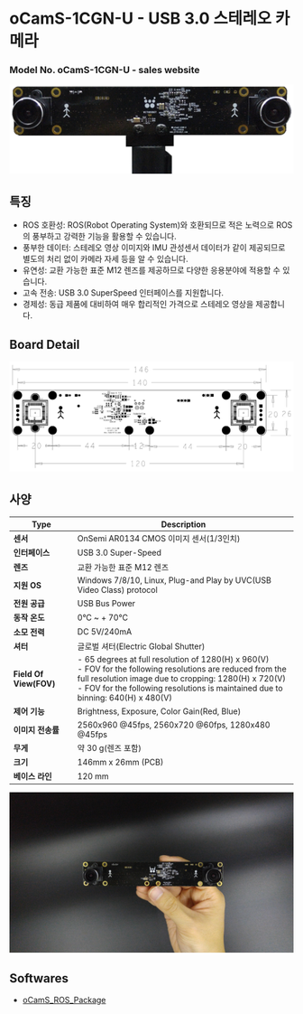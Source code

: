# oCamS-1CGN-U - USB 3.0 스테레오 카메라
### Model No. oCamS-1CGN-U - sales website

![ScreenShot](../../../images/oCamS-1CGN-U.png)

## 특징
* ROS 호환성: ROS(Robot Operating System)와 호환되므로 적은 노력으로 ROS의 풍부하고 강력한 기능을 활용할 수 있습니다.
* 풍부한 데이터: 스테레오 영상 이미지와 IMU 관성센서 데이터가 같이 제공되므로 별도의 처리 없이 카메라 자세 등을 알 수 있습니다.
* 유연성: 교환 가능한 표준 M12 렌즈를 제공하므로 다양한 응용분야에 적용할 수 있습니다.
* 고속 전송: USB 3.0 SuperSpeed 인터페이스를 지원합니다.
* 경제성: 동급 제품에 대비하여 매우 합리적인 가격으로 스테레오 영상을 제공합니다.

## Board Detail
![ScreenShot](../../../images/oCamS-1CGN-U_Layout.PNG)


## 사양
Type | Description |
------|------|
**센서** | OnSemi AR0134 CMOS 이미지 센서(1/3인치) |
**인터페이스** | USB 3.0 Super-Speed |
**렌즈** | 교환 가능한 표준 M12 렌즈 | 
**지원 OS** | Windows 7/8/10, Linux, Plug-and Play by UVC(USB Video Class) protocol | 
**전원 공급** | USB Bus Power | 
**동작 온도** | 0°C ~ + 70°C |
**소모 전력** | DC 5V/240mA |
**셔터** | 글로벌 셔터(Electric Global Shutter) |
**Field Of View(FOV)** | - 65 degrees at full resolution of 1280(H) x 960(V)</br> - FOV for the following resolutions are reduced from the full resolution image due to cropping: 1280(H) x 720(V)</br> - FOV for the following resolutions is maintained due to binning: 640(H) x 480(V) |
**제어 기능** | Brightness, Exposure, Color Gain(Red, Blue) | 
**이미지 전송률** | 2560x960 @45fps, 2560x720 @60fps, 1280x480 @45fps | 
**무게** | 약 30 g(렌즈 포함) | 
**크기** | 146mm x 26mm (PCB) | 
**베이스 라인** | 120 mm |

![ScreenShot](../../../images/oCamS-1CGN-U_poster.jpg)

## Softwares
* [oCamS_ROS_Package](../../../Software/oCamS_ROS_Package)
